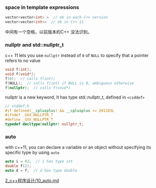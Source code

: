 

### space in template expressions

```cpp
vector<vector<int> >  // ok in each C++ version
vector<vector<int>>  // ok in C++ 11
```

中间有一个空格，以前版本的C++ 没法识别。


### nullptr and std::nullptr_t

c++ 11 lets you use `nullptr` instead of `0` of `NULL`  to specify that a pointer refers to no value


```cpp
void f(int);
void f(void*);
f(0);  // calls f(int);
f(NULL);  // calls f(int) if NULL is 0, ambiguous otherwize
f(nullptr);  // calls f(void*)
```

nullptr is a new keyword, It has type std::nullptr_t, defined in `<csddef>`

```cpp
// stddef.h
#if defined(__cplusplus) && __cplusplus >= 201103L
#ifndef _GXX_NULLPTR_T
#define _GXX_NULLPTR_T
typedef decltype(nullptr) nullptr_t;
```


### auto

with c++11, you can declare a variable or an object without specifying its specific type by using `auto`

```cpp
auto i = 42;  // i has type int
double f(2);
auto d = f;  // d has type double
```

<a href="../2_c++程序设计/10_auto.md">2_c++程序设计/10_auto.md</a>


